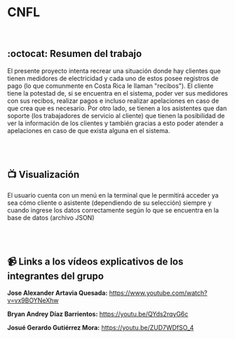 # CNFL

<br>

## :octocat: Resumen del trabajo
El presente proyecto intenta recrear una situación donde hay clientes que tienen medidores de electricidad y cada uno de estos posee registros de pago (lo que comunmente en Costa Rica le llaman "recibos"). El cliente tiene la potestad de, si se encuentra en el sistema, poder ver sus medidores con sus recibos, realizar pagos e incluso realizar apelaciones en caso de que crea que es necesario. Por otro lado, se tienen a los asistentes que dan soporte (los trabajadores de servicio al cliente) que tienen la posibilidad de ver la información de los clientes y también gracias a esto poder atender a apelaciones en caso de que exista alguna en el sistema.

<br><br>

## :tv: Visualización
El usuario cuenta con un menú en la terminal que le permitirá acceder ya sea cómo cliente o asistente (dependiendo de su selección) siempre y cuando ingrese los datos correctamente según lo que se encuentra en la base de datos (archivo JSON)

<br><br>


## :video_camera: Links a los vídeos explicativos de los integrantes del grupo
**Jose Alexander Artavia Quesada:** https://www.youtube.com/watch?v=vx9BOYNeXhw
<br>

**Bryan Andrey Díaz Barrientos:**  https://youtu.be/QYds2rqyG6c
<br> 

**Josué Gerardo Gutiérrez Mora:** https://youtu.be/ZUD7WDfSO_4
